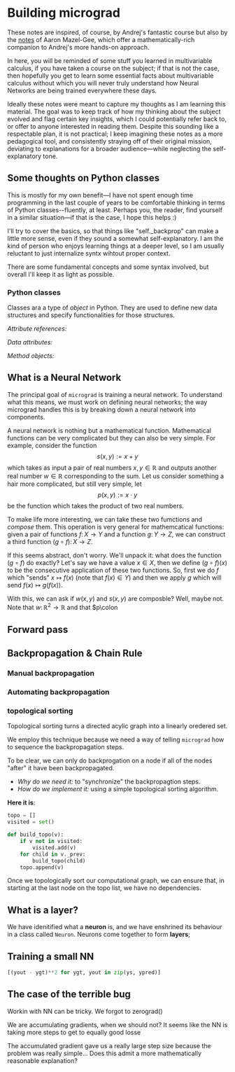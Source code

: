 # Building micrograd


These notes are inspired, of course, by Andrej's fantastic course but also by the [notes](https://etale.site/writing/z2h.pdf) of Aaron Mazel-Gee, which offer a mathematically-rich companion to Andrej's more hands-on approach.

In here, you will be reminded of some stuff you learned in multivariable calculus, if you have taken a course on the subject; if that is not the case, then hopefully you get to learn some essential facts about multivariable calculus without which you will never truly understand how Neural Networks are being trained everywhere these days. 

Ideally these notes were meant to capture my thoughts as I am learning this material. The goal was to keep track of how my thinking about the subject evolved and flag certain key insights, which I could potentially refer back to, or offer to anyone interested in reading them. Despite this sounding like a respectable plan, it is not practical; I keep imagining these notes as a more pedagogical tool, and consistently straying off of their original mission, deviating to explanations for a broader audience—while neglecting the self-explanatory tone.


## Some thoughts on Python classes

This is mostly for my own benefit—I have not spent enough time programming in the last couple of years to be comfortable thinking in terms of Python classes--fluently, at least. Perhaps you, the reader, find yourself in a similar situation—if that is the case, I hope this helps :)

I'll try to cover the basics, so that things like "self._backprop" can make a little more sense, even if they sound a somewhat self-explanatory. I am the kind of person who enjoys learning things at a deeper level, so I am usually reluctant to just internalize syntx wihtout proper context. 

There are some fundamental concepts and some syntax involved, but overall I'll keep it as light as possible. 

### Python classes

Classes ara a type of *object* in Python. They are used to define new data structures and specify functionalities for those structures. 

*Attribute references:*

*Data attributes:*

*Method objects:*

## What is a Neural Network

The principal goal of ``micrograd`` is training a neural network. To understand what this means, we must work on defining neural networks; the way micrograd handles this is by breaking down a neural network into components.

A neural network is nothing but a mathematical function. Mathematical functions can be very complicated but they can also be very simple. For example, consider the function $$s(x,y):= x+y$$
which takes as input a pair of real numbers $x,y\in\mathbb{R}$ and outputs another real number $w\in\mathbb{R}$ corresponding to the sum. Let us consider something a hair more complicated, but still very simple, let $$p(x,y):= x\cdot y$$ be the function which takes the product of two real numbers.

To make life more interesting, we can take these two fumctions and *compose* them. This operation is very general for mathemcatical functions: given a pair of functions $f\colon X \rightarrow Y$ and a function $g\colon Y \rightarrow Z$, we can construct a third function $(g\circ f)\colon X \rightarrow Z$.

If this seems abstract, don't worry. We'll unpack it: what does the function $(g\circ f)$ do exactly? Let's say we have a value $x\in X$, then we define $(g\circ f)(x)$ to be the consecutive application of these two functions. So, first we do $f$ which "sends" $x \mapsto f(x)$ (note that $f(x)\in Y$) and then we apply $g$ which will send $f(x) \mapsto g(f(x))$. 

With this, we can ask if $w(x,y)$ and $s(x,y)$ are composble? Well, maybe not. Note that $w\colon \mathbb{R}^2 \rightarrow \mathbb{R}$ and that $p\colon  



## Forward pass



## Backpropagation & Chain Rule




### Manual backpropagation
 





### Automating backpropagation


### topological sorting 

Topological sorting turns a directed acylic graph into a linearly oredered set.

We employ this technique because we need a way of telling ``micrograd`` how to sequence the backpropagation steps. 

To be clear, we can only do backprogation on a node if all of the nodes "after" it have been backpropagated.  

- *Why do we need it:* to "synchronize" the backpropagtion steps.
- *How do we implement it:* using a simple topological sorting algorithm.

**Here it is**:

```python
topo = []
visited = set()

def build_topo(v):
    if v not in visited:
        visited.add(v)
    for child in v._prev:
        build_topo(child)
    topo.append(v)
```

Once we topologically sort our computational graph, we can ensure that, in starting at the last node on the topo list, we have no dependencies. 

## What is a layer?

We have idenitified what a **neuron** is, and we have enshrined its behaviour in a class called ``Neuron``. Neurons come together to form **layers**; 


## Training a small NN

```python
[(yout - ygt)**2 for ygt, yout in zip(ys, ypred)]
```



## The case of the terrible bug

Workin with NN can be tricky. We forgot to zerograd()

We are accumulating gradients, when we should not? It seems like the NN is taking more steps to get to equally good losse

The accumulated gradient gave us a really large step size because the problem was really simple... Does this admit a more mathematically reasonable explanation?

